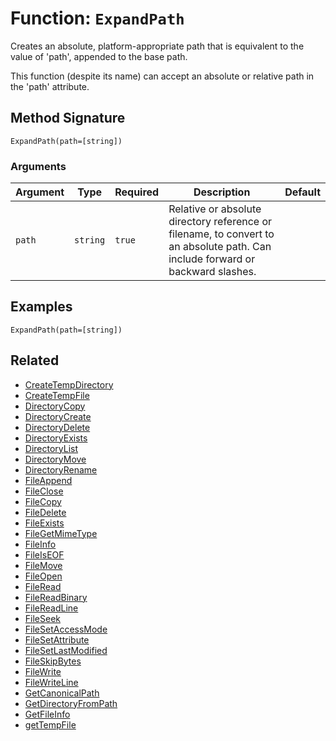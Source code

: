 [comment]: # (Note: This documentation is generated dynamically in the build process.  To modify the contents, change the javadoc on the _invoke method of the BIF class)

# Function: `ExpandPath`

Creates an absolute, platform-appropriate path that is equivalent to the value of 'path', appended to the base path.

This function (despite its
 name) can accept an absolute or relative path in the 'path' attribute.

## Method Signature

```
ExpandPath(path=[string])
```

### Arguments


| Argument | Type | Required | Description | Default |
|----------|------|----------|-------------|---------|
| `path` | `string` | `true` | Relative or absolute directory reference or filename, to convert to an absolute path. Can include forward or backward slashes. |  |

## Examples

```
ExpandPath(path=[string])
```

## Related

  * [CreateTempDirectory](./CreateTempDirectory.md)
  * [CreateTempFile](./CreateTempFile.md)
  * [DirectoryCopy](./DirectoryCopy.md)
  * [DirectoryCreate](./DirectoryCreate.md)
  * [DirectoryDelete](./DirectoryDelete.md)
  * [DirectoryExists](./DirectoryExists.md)
  * [DirectoryList](./DirectoryList.md)
  * [DirectoryMove](./DirectoryMove.md)
  * [DirectoryRename](./DirectoryRename.md)
  * [FileAppend](./FileAppend.md)
  * [FileClose](./FileClose.md)
  * [FileCopy](./FileCopy.md)
  * [FileDelete](./FileDelete.md)
  * [FileExists](./FileExists.md)
  * [FileGetMimeType](./FileGetMimeType.md)
  * [FileInfo](./FileInfo.md)
  * [FileIsEOF](./FileIsEOF.md)
  * [FileMove](./FileMove.md)
  * [FileOpen](./FileOpen.md)
  * [FileRead](./FileRead.md)
  * [FileReadBinary](./FileReadBinary.md)
  * [FileReadLine](./FileReadLine.md)
  * [FileSeek](./FileSeek.md)
  * [FileSetAccessMode](./FileSetAccessMode.md)
  * [FileSetAttribute](./FileSetAttribute.md)
  * [FileSetLastModified](./FileSetLastModified.md)
  * [FileSkipBytes](./FileSkipBytes.md)
  * [FileWrite](./FileWrite.md)
  * [FileWriteLine](./FileWriteLine.md)
  * [GetCanonicalPath](./GetCanonicalPath.md)
  * [GetDirectoryFromPath](./GetDirectoryFromPath.md)
  * [GetFileInfo](./GetFileInfo.md)
  * [getTempFile](./getTempFile.md)
